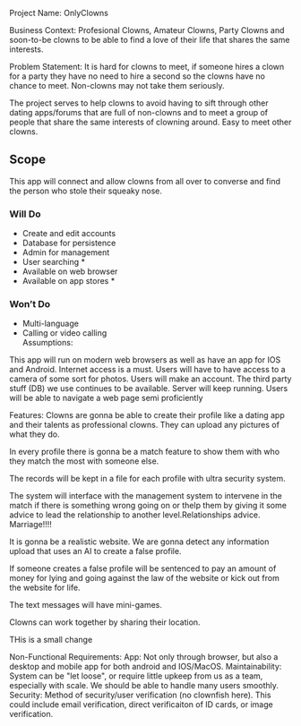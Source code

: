 Project Name: OnlyClowns

Business Context: Profesional Clowns, Amateur Clowns, Party Clowns and soon-to-be clowns to be able to find a love of their life that shares the same interests.

Problem Statement: It is hard for clowns to meet, if someone hires a clown for a party they have no need to hire a second so the clowns have no chance to meet. Non-clowns may not take them seriously.

The project serves to help clowns to avoid having to sift through other dating apps/forums that are full of non-clowns and to meet a group of people that share the same interests of clowning around. Easy to meet other clowns.

## Scope  
This app will connect and allow clowns from all over to converse and find the person who stole their squeaky nose.  

### Will Do  
- Create and edit accounts  
- Database for persistence  
- Admin for management  
- User searching *  
- Available on web browser  
- Available on app stores *  

### Won’t Do  
- Multi-language  
- Calling or video calling  
Assumptions:

This app will run on modern web browsers as well as have an app for IOS and Android.
Internet access is a must.
Users will have to have access to a camera of some sort for photos.
Users will make an account.
The third party stuff (DB) we use continues to be available.
Server will keep running.
Users will be able to navigate a web page semi proficiently

Features: Clowns are gonna be able to create their profile like a dating app and their talents as professional clowns. They can upload any pictures of what they do.

In every profile there is gonna be a match feature to show them with who they match the most with someone else.

The records will be kept in a file for each profile with ultra security system.

The system will interface with the management system to intervene in the match if there is something wrong going on or thelp them by giving it some advice to lead the relationship to another level.Relationships advice. Marriage!!!!

It is gonna be a realistic website. We are gonna detect any information upload that uses an AI to create a false profile.

If someone creates a false profile will be sentenced to pay an amount of money for lying and going against the law of the website or kick out from the website for life.

The text messages will have mini-games.

Clowns can work together by sharing their location.

THis is a small change

Non-Functional Requirements: 
    App:
    Not only through browser, but also a desktop and mobile app for both android and IOS/MacOS. 
    Maintainability:
    System can be "let loose", or require little upkeep from us as a team, especially with scale. We should be able to handle many users smoothly. 
    Security:
    Method of security/user verification (no clownfish here). This could include email verification, direct verificaiton of ID cards, or image verification. 
